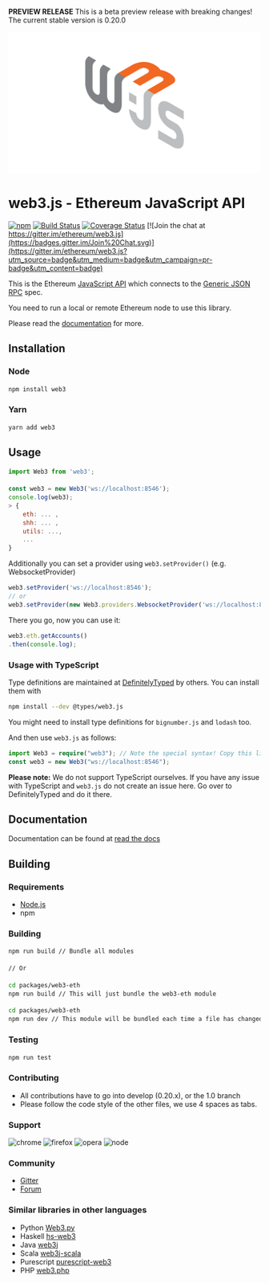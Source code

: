 **PREVIEW RELEASE** This is a beta preview release with breaking changes! The current stable version is 0.20.0 

![Web3.js logo](assets/web3js.svg)

# web3.js - Ethereum JavaScript API

[![npm](https://img.shields.io/npm/dm/web3.svg)](https://www.npmjs.com/package/web3) [![Build Status][travis-image]][travis-url] [![Coverage Status][coveralls-image]][coveralls-url]
[![Join the chat at https://gitter.im/ethereum/web3.js](https://badges.gitter.im/Join%20Chat.svg)](https://gitter.im/ethereum/web3.js?utm_source=badge&utm_medium=badge&utm_campaign=pr-badge&utm_content=badge)

This is the Ethereum [JavaScript API][docs]
which connects to the [Generic JSON RPC](https://github.com/ethereum/wiki/wiki/JSON-RPC) spec.

You need to run a local or remote Ethereum node to use this library.

Please read the [documentation][docs] for more.

## Installation

### Node

```bash
npm install web3
```

### Yarn

```bash
yarn add web3
```

## Usage

```js
import Web3 from 'web3';

const web3 = new Web3('ws://localhost:8546');
console.log(web3);
> {
    eth: ... ,
    shh: ... ,
    utils: ...,
    ...
}
```

Additionally you can set a provider using `web3.setProvider()` (e.g. WebsocketProvider)

```js
web3.setProvider('ws://localhost:8546');
// or
web3.setProvider(new Web3.providers.WebsocketProvider('ws://localhost:8546'));
```

There you go, now you can use it:

```js
web3.eth.getAccounts()
.then(console.log);
```

### Usage with TypeScript

Type definitions are maintained at [DefinitelyTyped](https://github.com/DefinitelyTyped/DefinitelyTyped) by others. You can install them with

```bash
npm install --dev @types/web3.js
```

You might need to install type definitions for `bignumber.js` and `lodash` too.

And then use `web3.js` as follows:

```typescript
import Web3 = require("web3"); // Note the special syntax! Copy this line when in doubt!
const web3 = new Web3("ws://localhost:8546");
```

**Please note:** We do not support TypeScript ourselves. If you have any issue with TypeScript and `web3.js` do not create an issue here. Go over to DefinitelyTyped and do it there.

## Documentation

Documentation can be found at [read the docs][docs]

## Building

### Requirements

* [Node.js](https://nodejs.org)
* npm

### Building

```bash
npm run build // Bundle all modules

// Or

cd packages/web3-eth
npm run build // This will just bundle the web3-eth module

cd packages/web3-eth
npm run dev // This module will be bundled each time a file has changed
```

### Testing

```bash
npm run test
```

### Contributing

- All contributions have to go into develop (0.20.x), or the 1.0 branch
- Please follow the code style of the other files, we use 4 spaces as tabs.

### Support

![chrome](https://img.shields.io/badge/chrome-latest%202%20versions-green.svg)
![firefox](https://img.shields.io/badge/firefox-latest%202%20versions-green.svg)
![opera](https://img.shields.io/badge/opera-latest%202%20versions-green.svg)
![node](https://img.shields.io/badge/node->=6-green.svg)

### Community
 - [Gitter](https://gitter.im/ethereum/web3.js?source=orgpage)
 - [Forum](https://forum.ethereum.org/categories/ethereum-js)


### Similar libraries in other languages
 - Python [Web3.py](https://github.com/pipermerriam/web3.py)
 - Haskell [hs-web3](https://github.com/airalab/hs-web3)
 - Java [web3j](https://github.com/web3j/web3j)
 - Scala [web3j-scala](https://github.com/mslinn/web3j-scala)
 - Purescript [purescript-web3](https://github.com/f-o-a-m/purescript-web3)
 - PHP [web3.php](https://github.com/sc0Vu/web3.php)


[repo]: https://github.com/ethereum/web3.js
[docs]: http://web3js.readthedocs.io/en/1.0/
[npm-image]: https://badge.fury.io/js/web3.png
[npm-url]: https://npmjs.org/package/web3
[travis-image]: https://travis-ci.org/ethereum/web3.js.svg
[travis-url]: https://travis-ci.org/ethereum/web3.js
[dep-image]: https://david-dm.org/ethereum/web3.js.svg
[dep-url]: https://david-dm.org/ethereum/web3.js
[dep-dev-image]: https://david-dm.org/ethereum/web3.js/dev-status.svg
[dep-dev-url]: https://david-dm.org/ethereum/web3.js#info=devDependencies
[coveralls-image]: https://coveralls.io/repos/ethereum/web3.js/badge.svg?branch=master
[coveralls-url]: https://coveralls.io/r/ethereum/web3.js?branch=master
[waffle-image]: https://badge.waffle.io/ethereum/web3.js.svg?label=ready&title=Ready
[waffle-url]: https://waffle.io/ethereum/web3.js
